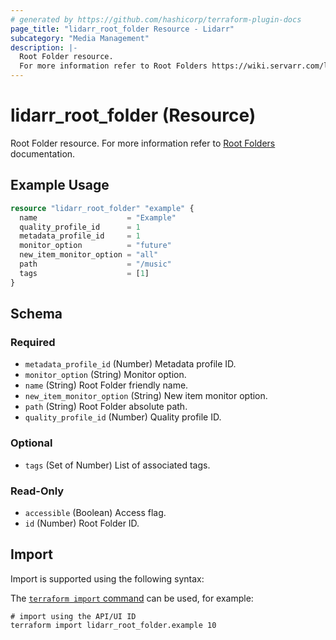 ```yaml
---
# generated by https://github.com/hashicorp/terraform-plugin-docs
page_title: "lidarr_root_folder Resource - Lidarr"
subcategory: "Media Management"
description: |-
  Root Folder resource.
  For more information refer to Root Folders https://wiki.servarr.com/lidarr/settings#root-folders documentation.
---
```


# lidarr_root_folder (Resource)

<!-- subcategory:Media Management -->
Root Folder resource.
For more information refer to [Root Folders](https://wiki.servarr.com/lidarr/settings#root-folders) documentation.

## Example Usage

```terraform
resource "lidarr_root_folder" "example" {
  name                    = "Example"
  quality_profile_id      = 1
  metadata_profile_id     = 1
  monitor_option          = "future"
  new_item_monitor_option = "all"
  path                    = "/music"
  tags                    = [1]
}
```

<!-- schema generated by tfplugindocs -->
## Schema

### Required

- `metadata_profile_id` (Number) Metadata profile ID.
- `monitor_option` (String) Monitor option.
- `name` (String) Root Folder friendly name.
- `new_item_monitor_option` (String) New item monitor option.
- `path` (String) Root Folder absolute path.
- `quality_profile_id` (Number) Quality profile ID.

### Optional

- `tags` (Set of Number) List of associated tags.

### Read-Only

- `accessible` (Boolean) Access flag.
- `id` (Number) Root Folder ID.

## Import

Import is supported using the following syntax:

The [`terraform import` command](https://developer.hashicorp.com/terraform/cli/commands/import) can be used, for example:

```shell
# import using the API/UI ID
terraform import lidarr_root_folder.example 10
```
